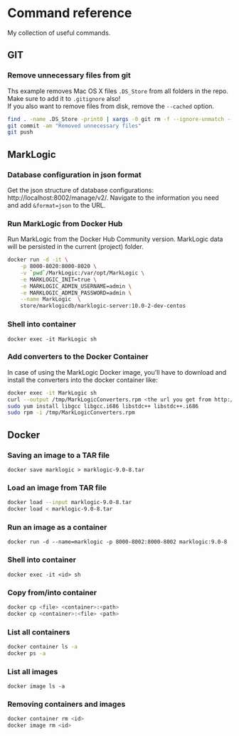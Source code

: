 # Command reference
My collection of useful commands.

## GIT
### Remove unnecessary files from git
Ths example removes Mac OS X files `.DS_Store` from all folders in the repo. Make sure to add it to `.gitignore` also!  
If you also want to remove files from disk, remove the `--cached` option.
```sh
find . -name .DS_Store -print0 | xargs -0 git rm -f --ignore-unmatch --cached
git commit -am "Removed unnecessary files"
git push
```

## MarkLogic
### Database configuration in json format
Get the json structure of database configurations: http://localhost:8002/manage/v2/. Navigate to the information you need and add `&format=json` to the URL.

### Run MarkLogic from Docker Hub
Run MarkLogic from the Docker Hub Community version. MarkLogic data will be persisted in the current (project) folder.
```sh
docker run -d -it \
    -p 8000-8020:8000-8020 \
    -v `pwd`/MarkLogic:/var/opt/MarkLogic \
    -e MARKLOGIC_INIT=true \
    -e MARKLOGIC_ADMIN_USERNAME=admin \
    -e MARKLOGIC_ADMIN_PASSWORD=admin \
    --name MarkLogic  \
    store/marklogicdb/marklogic-server:10.0-2-dev-centos
```
### Shell into container
`docker exec -it MarkLogic sh`

### Add converters to the Docker Container
In case of using the MarkLogic Docker image, you'll have to download and install the converters into the docker container like:
```sh
docker exec -it MarkLogic sh
curl --output /tmp/MarkLogicConverters.rpm <the url you get from http://developer.marklogic.com when clicking on the button to use Curl>
sudo yum install libgcc libgcc.i686 libstdc++ libstdc++.i686
sudo rpm -i /tmp/MarkLogicConverters.rpm
```

## Docker
### Saving an image to a TAR file
`docker save marklogic > marklogic-9.0-8.tar`

### Load an image from TAR file
```sh
docker load --input marklogic-9.0-8.tar
docker load < marklogic-9.0-8.tar
```

### Run an image as a container
`docker run -d --name=marklogic -p 8000-8002:8000-8002 marklogic:9.0-8`

### Shell into container
`docker exec -it <id> sh`

### Copy from/into container
```sh
docker cp <file> <container>:<path>
docker cp <container>:<file> <path>
```

### List all containers
```sh
docker container ls -a
docker ps -a
```

### List all images
`docker image ls -a`

### Removing containers and images
```sh
docker container rm <id>
docker image rm <id>
```